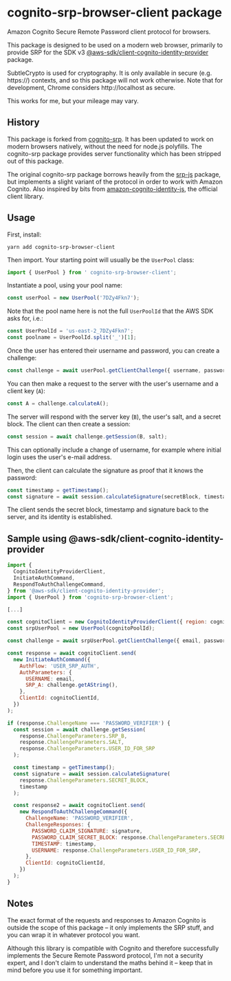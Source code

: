 # cognito-srp-browser-client package

Amazon Cognito Secure Remote Password client protocol for browsers.

This package is designed to be used on a modern web browser, primarily to provide SRP for the SDK v3
[@aws-sdk/client-cognito-identity-provider](https://docs.aws.amazon.com/AWSJavaScriptSDK/v3/latest/client/cognito-identity-provider/)
package.

SubtleCrypto is used for cryptography. It is only available in secure (e.g. https://) contexts, and
so this package will not work otherwise. Note that for development, Chrome considers http://localhost
as secure.

This works for me, but your mileage may vary.

## History

This package is forked from [cognito-srp](https://github.com/sjmeverett/cognito-srp/). It has been
updated to work on modern browsers natively, without the need for node.js polyfills. The cognito-srp
package provides server functionality which has been stripped out of this package.

The original cognito-srp package borrows heavily from the [srp-js](https://www.npmjs.com/package/srp-js) package, but implements a slight variant of the protocol in order to work with Amazon Cognito. Also
inspired by bits from [amazon-cognito-identity-js](http://www.npmjs.com/package/amazon-cognito-identity-js), the official client library.

## Usage

First, install:

```
yarn add cognito-srp-browser-client
```

Then import. Your starting point will usually be the `UserPool` class:

```js
import { UserPool } from ' cognito-srp-browser-client';
```

Instantiate a pool, using your pool name:

```js
const userPool = new UserPool('7DZy4Fkn7');
```

Note that the pool name here is not the full `UserPoolId` that the AWS SDK asks for, i.e.:

```js
const UserPoolId = 'us-east-2_7DZy4Fkn7';
const poolname = UserPoolId.split('_')[1];
```

Once the user has entered their username and password, you can create a challenge:

```js
const challenge = await userPool.getClientChallenge({ username, password });
```

You can then make a request to the server with the user's username and a client key (`A`):

```js
const A = challenge.calculateA();
```

The server will respond with the server key (`B`), the user's salt, and a secret block.
The client can then create a session:

```js
const session = await challenge.getSession(B, salt);
```

This can optionally include a change of username, for example where initial login uses the
user's e-mail address.

Then, the client can calculate the signature as proof that it knows the password:

```js
const timestamp = getTimestamp();
const signature = await session.calculateSignature(secretBlock, timestamp);
```

The client sends the secret block, timestamp and signature back to the server, and its
identity is established.

## Sample using @aws-sdk/client-cognito-identity-provider

```js
import {
  CognitoIdentityProviderClient,
  InitiateAuthCommand,
  RespondToAuthChallengeCommand,
} from '@aws-sdk/client-cognito-identity-provider';
import { UserPool } from 'cognito-srp-browser-client';

[...]

const cognitoClient = new CognitoIdentityProviderClient({ region: cognitoRegion });
const srpUserPool = new UserPool(cognitoPoolId);

const challenge = await srpUserPool.getClientChallenge({ email, password });

const response = await cognitoClient.send(
  new InitiateAuthCommand({
    AuthFlow: 'USER_SRP_AUTH',
    AuthParameters: {
      USERNAME: email,
      SRP_A: challenge.getAString(),
    },
    ClientId: cognitoClientId,
  })
);

if (response.ChallengeName === 'PASSWORD_VERIFIER') {
  const session = await challenge.getSession(
    response.ChallengeParameters.SRP_B,
    response.ChallengeParameters.SALT,
    response.ChallengeParameters.USER_ID_FOR_SRP
  );

  const timestamp = getTimestamp();
  const signature = await session.calculateSignature(
    response.ChallengeParameters.SECRET_BLOCK,
    timestamp
  );

  const response2 = await cognitoClient.send(
    new RespondToAuthChallengeCommand({
      ChallengeName: 'PASSWORD_VERIFIER',
      ChallengeResponses: {
        PASSWORD_CLAIM_SIGNATURE: signature,
        PASSWORD_CLAIM_SECRET_BLOCK: response.ChallengeParameters.SECRET_BLOCK,
        TIMESTAMP: timestamp,
        USERNAME: response.ChallengeParameters.USER_ID_FOR_SRP,
      },
      ClientId: cognitoClientId,
    })
  );
}

```

## Notes

The exact format of the requests and responses to Amazon Cognito is outside the scope of this
package &ndash; it only implements the SRP stuff, and you can wrap it in whatever protocol you want.

Although this library is compatible with Cognito and therefore successfully implements the Secure
Remote Password protocol, I'm not a security expert, and I don't claim to understand the maths
behind it &ndash; keep that in mind before you use it for something important.

